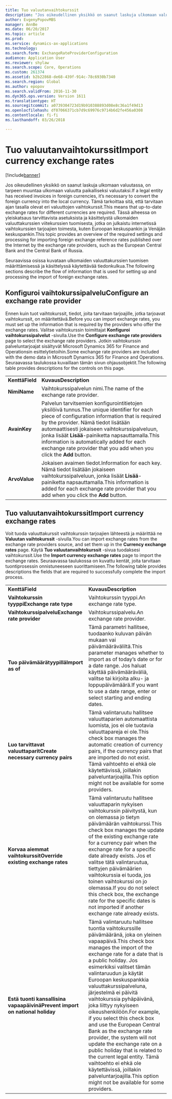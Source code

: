 ```yaml
---
title: Tuo valuutanvaihtokurssit
description: "Jos oikeudellinen yksikkö on saanut laskuja ulkomaan valuutassa, on tarpeen muuntaa ulkomaan valuutta paikalliseksi valuutaksi. Tämä tarkoittaa sitä, että tarvitaan ajan tasalla olevat eri valuuttojen vaihtokurssit. Tässä aiheessa on yleiskatsaus tarvittavista asetuksista ja käsittelystä ulkomaiden valuuttakurssien viitekurssien tuomisesta, jotka on julkaistu internetissä vaihtokurssien tarjoajien toimesta, kuten Euroopan keskuspankin ja Venäjän keskuspankin."
author: EvgenyPopovMBS
manager: AnnBe
ms.date: 06/20/2017
ms.topic: article
ms.prod: 
ms.service: dynamics-ax-applications
ms.technology: 
ms.search.form: ExchangeRateProviderConfiguration
audience: Application User
ms.reviewer: shylaw
ms.search.scope: Core, Operations
ms.custom: 261374
ms.assetid: b2b22868-de68-439f-914c-78c6930b7340
ms.search.region: Global
ms.author: epopov
ms.search.validFrom: 2016-11-30
ms.dyn365.ops.version: Version 1611
ms.translationtype: HT
ms.sourcegitcommit: a0739304723d19b910388893d08e8c36a1f49d13
ms.openlocfilehash: df07066371cb7d9c69976c9714b6d2fe456a0308
ms.contentlocale: fi-fi
ms.lasthandoff: 03/26/2018

---
```


# <a name="import-currency-exchange-rates"></a><span data-ttu-id="8a4fc-105">Tuo valuutanvaihtokurssit</span><span class="sxs-lookup"><span data-stu-id="8a4fc-105">Import currency exchange rates</span></span>

[!include[banner](../includes/banner.md)]


<span data-ttu-id="8a4fc-106">Jos oikeudellinen yksikkö on saanut laskuja ulkomaan valuutassa, on tarpeen muuntaa ulkomaan valuutta paikalliseksi valuutaksi.</span><span class="sxs-lookup"><span data-stu-id="8a4fc-106">If a legal entity has received invoices in foreign currencies, it’s necessary to convert the foreign currency into the local currency.</span></span> <span data-ttu-id="8a4fc-107">Tämä tarkoittaa sitä, että tarvitaan ajan tasalla olevat eri valuuttojen vaihtokurssit.</span><span class="sxs-lookup"><span data-stu-id="8a4fc-107">This means that up-to-date exchange rates for different currencies are required.</span></span> <span data-ttu-id="8a4fc-108">Tässä aiheessa on yleiskatsaus tarvittavista asetuksista ja käsittelystä ulkomaiden valuuttakurssien viitekurssien tuomisesta, jotka on julkaistu internetissä vaihtokurssien tarjoajien toimesta, kuten Euroopan keskuspankin ja Venäjän keskuspankin.</span><span class="sxs-lookup"><span data-stu-id="8a4fc-108">This topic provides an overview of the required settings and processing for importing foreign exchange reference rates published over the Internet by the exchange rate providers, such as the European Central Bank and the Central Bank of Russia.</span></span>

<span data-ttu-id="8a4fc-109">Seuraavissa osissa kuvataan ulkomaiden valuuttakurssien tuomisen määrittämisessä ja käsittelyssä käytettävää tiedonkulkua.</span><span class="sxs-lookup"><span data-stu-id="8a4fc-109">The following sections describe the flow of information that is used for setting up and processing the import of foreign exchange rates.</span></span>

## <a name="configure-an-exchange-rate-provider"></a><span data-ttu-id="8a4fc-110">Konfiguroi vaihtokurssipalvelu</span><span class="sxs-lookup"><span data-stu-id="8a4fc-110">Configure an exchange rate provider</span></span>
<span data-ttu-id="8a4fc-111">Ennen kuin tuot vaihtokurssit, tiedot, joita tarvitaan tarjoajille, jotka tarjoavat vaihtokurssit, on määritettävä.</span><span class="sxs-lookup"><span data-stu-id="8a4fc-111">Before you can import exchange rates, you must set up the information that is required by the providers who offer the exchange rates.</span></span> <span data-ttu-id="8a4fc-112">Valitse vaihtokurssin toimittajat **Konfiguroi vaihtokurssipalvelut** -sivulla.</span><span class="sxs-lookup"><span data-stu-id="8a4fc-112">Use the **Configure exchange rate providers** page to select the exchange rate providers.</span></span> <span data-ttu-id="8a4fc-113">Jotkin vaihtokurssin palveluntarjoajat sisältyvät Microsoft Dynamics 365 for Finance and Operationsin esittelytietoihin.</span><span class="sxs-lookup"><span data-stu-id="8a4fc-113">Some exchange rate providers are included with the demo data in Microsoft Dynamics 365 for Finance and Operations.</span></span> <span data-ttu-id="8a4fc-114">Seuraavassa taulukossa kuvaillaan tämän sivun ohjausobjektit.</span><span class="sxs-lookup"><span data-stu-id="8a4fc-114">The following table provides descriptions for the controls on this page.</span></span>

|           |                                                                                                                                                                                                                             |
|-----------|-----------------------------------------------------------------------------------------------------------------------------------------------------------------------------------------------------------------------------|
| <span data-ttu-id="8a4fc-115">**Kenttä**</span><span class="sxs-lookup"><span data-stu-id="8a4fc-115">**Field**</span></span> | <span data-ttu-id="8a4fc-116">**Kuvaus**</span><span class="sxs-lookup"><span data-stu-id="8a4fc-116">**Description**</span></span>                                                                                                                                                                                                             |
| <span data-ttu-id="8a4fc-117">**Nimi**</span><span class="sxs-lookup"><span data-stu-id="8a4fc-117">**Name**</span></span>  | <span data-ttu-id="8a4fc-118">Vaihtokurssipalvelun nimi.</span><span class="sxs-lookup"><span data-stu-id="8a4fc-118">The name of the exchange rate provider.</span></span>                                                                                                                                                                                     |
| <span data-ttu-id="8a4fc-119">**Avain**</span><span class="sxs-lookup"><span data-stu-id="8a4fc-119">**Key**</span></span>   | <span data-ttu-id="8a4fc-120">Palvelun tarvitsemien konfigurointitietojen yksilöivä tunnus.</span><span class="sxs-lookup"><span data-stu-id="8a4fc-120">The unique identifier for each piece of configuration information that is required by the provider.</span></span> <span data-ttu-id="8a4fc-121">Nämä tiedot lisätään automaattisesti jokaiseen vaihtokurssipalveluun, jonka lisäät **Lisää**-painiketta napsauttamalla.</span><span class="sxs-lookup"><span data-stu-id="8a4fc-121">This information is automatically added for each exchange rate provider that you add when you click the **Add** button.</span></span> |
| <span data-ttu-id="8a4fc-122">**Arvo**</span><span class="sxs-lookup"><span data-stu-id="8a4fc-122">**Value**</span></span> | <span data-ttu-id="8a4fc-123">Jokaisen avaimen tiedot.</span><span class="sxs-lookup"><span data-stu-id="8a4fc-123">Information for each key.</span></span> <span data-ttu-id="8a4fc-124">Nämä tiedot lisätään jokaiseen vaihtokurssipalveluun, jonka lisäät **Lisää**-painiketta napsauttamalla.</span><span class="sxs-lookup"><span data-stu-id="8a4fc-124">This information is added for each exchange rate provider that you add when you click the **Add** button.</span></span>                                                                                         |

## <a name="import-currency-exchange-rates"></a><span data-ttu-id="8a4fc-125">Tuo valuutanvaihtokurssit</span><span class="sxs-lookup"><span data-stu-id="8a4fc-125">Import currency exchange rates</span></span>
<span data-ttu-id="8a4fc-126">Voit tuoda valuuttakurssit vaihtokurssin tarjoajien lähteestä ja määrittää ne **Valuutan vaihtokurssit** -sivulla.</span><span class="sxs-lookup"><span data-stu-id="8a4fc-126">You can import exchange rates from the exchange rate providers source, and set them up in the **Currency exchange rates** page.</span></span> <span data-ttu-id="8a4fc-127">Käytä **Tuo valuutanvaihtokurssit** -sivua tuodaksesi vaihtokurssit.</span><span class="sxs-lookup"><span data-stu-id="8a4fc-127">Use the **Import currency exchange rates** page to import the exchange rates.</span></span> <span data-ttu-id="8a4fc-128">Seuraavassa taulukossa on kuvattu kentät, joita tarvitaan tuontiprosessin onnistuneeseen suorittamiseen.</span><span class="sxs-lookup"><span data-stu-id="8a4fc-128">The following table provides descriptions the fields that are required to successfully complete the import process.</span></span>

|                                        |                                                                                                                                                                                                                                                                                                                                                                             |
|----------------------------------------|-----------------------------------------------------------------------------------------------------------------------------------------------------------------------------------------------------------------------------------------------------------------------------------------------------------------------------------------------------------------------------|
| <span data-ttu-id="8a4fc-129">**Kenttä**</span><span class="sxs-lookup"><span data-stu-id="8a4fc-129">**Field**</span></span>                              | <span data-ttu-id="8a4fc-130">**Kuvaus**</span><span class="sxs-lookup"><span data-stu-id="8a4fc-130">**Description**</span></span>                                                                                                                                                                                                                                                                                                                                                             |
| <span data-ttu-id="8a4fc-131">**Vaihtokurssin tyyppi**</span><span class="sxs-lookup"><span data-stu-id="8a4fc-131">**Exchange rate type**</span></span>                 | <span data-ttu-id="8a4fc-132">Vaihtokurssin tyyppi.</span><span class="sxs-lookup"><span data-stu-id="8a4fc-132">An exchange rate type.</span></span>                                                                                                                                                                                                                                                                                                                                                      |
| <span data-ttu-id="8a4fc-133">**Vaihtokurssipalvelu**</span><span class="sxs-lookup"><span data-stu-id="8a4fc-133">**Exchange rate provider**</span></span>             | <span data-ttu-id="8a4fc-134">Vaihtokurssipalvelu.</span><span class="sxs-lookup"><span data-stu-id="8a4fc-134">An exchange rate provider.</span></span>                                                                                                                                                                                                                                                                                                                                                  |
| <span data-ttu-id="8a4fc-135">**Tuo päivämäärätyypillä**</span><span class="sxs-lookup"><span data-stu-id="8a4fc-135">**Import as of**</span></span>                       | <span data-ttu-id="8a4fc-136">Tämä parametri hallitsee, tuodaanko kuluvan päivän mukaan vai päivämääräväliltä.</span><span class="sxs-lookup"><span data-stu-id="8a4fc-136">This parameter manages whether to import as of today’s date or for a date range.</span></span> <span data-ttu-id="8a4fc-137">Jos haluat käyttää päivämääräväliä, valitse tai kirjoita alku- ja loppupäivämäärä.</span><span class="sxs-lookup"><span data-stu-id="8a4fc-137">If you want to use a date range, enter or select starting and ending dates.</span></span>                                                                                                                                                                                                                |
| <span data-ttu-id="8a4fc-138">**Luo tarvittavat valuuttaparit**</span><span class="sxs-lookup"><span data-stu-id="8a4fc-138">**Create necessary currency pairs**</span></span>    | <span data-ttu-id="8a4fc-139">Tämä valintaruutu hallitsee valuuttaparien automaattista luomista, jos ei ole tuotavia valuuttapareja ei ole.</span><span class="sxs-lookup"><span data-stu-id="8a4fc-139">This check box manages the automatic creation of currency pairs, if the currency pairs that are imported do not exist.</span></span> <span data-ttu-id="8a4fc-140">Tämä vaihtoehto ei ehkä ole käytettävissä, joillakin palveluntarjoajilla.</span><span class="sxs-lookup"><span data-stu-id="8a4fc-140">This option might not be available for some providers.</span></span>                                                                                                                                                                                               |
| <span data-ttu-id="8a4fc-141">**Korvaa aiemmat vaihtokurssit**</span><span class="sxs-lookup"><span data-stu-id="8a4fc-141">**Override existing exchange rates**</span></span>   | <span data-ttu-id="8a4fc-142">Tämä valintaruutu hallitsee valuuttaparin nykyisen vaihtokurssin päivitystä, kun on olemassa jo tietyn päivämäärän vaihtokurssi.</span><span class="sxs-lookup"><span data-stu-id="8a4fc-142">This check box manages the update of the existing exchange rate for a currency pair when the exchange rate for a specific date already exists.</span></span> <span data-ttu-id="8a4fc-143">Jos et valitse tätä valintaruutua, tiettyjen päivämäärien vaihtokurssia ei tuoda, jos toinen vaihtokurssi on jo olemassa.</span><span class="sxs-lookup"><span data-stu-id="8a4fc-143">If you do not select this check box, the exchange rate for the specific dates is not imported if another exchange rate already exists.</span></span>                                                                                       |
| <span data-ttu-id="8a4fc-144">**Estä tuonti kansallisina vapaapäivinä**</span><span class="sxs-lookup"><span data-stu-id="8a4fc-144">**Prevent import on national holiday**</span></span> | <span data-ttu-id="8a4fc-145">Tämä valintaruutu hallitsee tuontia vaihtokurssille päivämääränä, joka on yleinen vapaapäivä.</span><span class="sxs-lookup"><span data-stu-id="8a4fc-145">This check box manages the import of the exchange rate for a date that is a public holiday.</span></span> <span data-ttu-id="8a4fc-146">Jos esimerkiksi valitset tämän valintaruudun ja käytät Euroopan keskuspankkia valuuttakurssipalveluna, järjestelmä ei päivitä vaihtokurssia pyhäpäivänä, joka liittyy nykyiseen oikeushenkilöön.</span><span class="sxs-lookup"><span data-stu-id="8a4fc-146">For example, if you select this check box and use the European Central Bank as the exchange rate provider, the system will not update the exchange rate on a public holiday that is related to the current legal entity.</span></span> <span data-ttu-id="8a4fc-147">Tämä vaihtoehto ei ehkä ole käytettävissä, joillakin palveluntarjoajilla.</span><span class="sxs-lookup"><span data-stu-id="8a4fc-147">This option might not be available for some providers.</span></span> |






